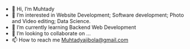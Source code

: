 - 👋 Hi, I’m Muhtady
- 👀 I’m interested in Website Development; Software development; Photo and Video editing; Data Science.
- 🌱 I’m currently learning Backend Web Development
- 💞️ I’m looking to collaborate on ...
- 📫 How to reach me Muhtadyajibola@gmail.com

<!---
TeddyM1975/TeddyM1975 is a ✨ special ✨ repository because its `README.md` (this file) appears on your GitHub profile.
You can click the Preview link to take a look at your changes.
--->
